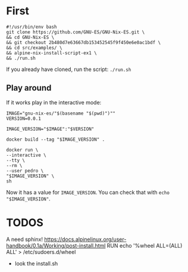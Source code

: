 # First

```
#!/usr/bin/env bash
git clone https://github.com/GNU-ES/GNU-Nix-ES.git \
&& cd GNU-Nix-ES \
&& git checkout 2b480d7e63667db153452545f9f450e6e0ac1bdf \
&& cd src/examples/ \
&& alpine-nix-install-script-ex1 \
&& ./run.sh
```

If you already have cloned, run the script:
`./run.sh`


## Play around

If it works play in the interactive mode:

```
IMAGE="gnu-nix-es/"$(basename "$(pwd)")""
VERSION=0.0.1

IMAGE_VERSION="$IMAGE":"$VERSION"

docker build --tag "$IMAGE_VERSION" .

docker run \
--interactive \
--tty \
--rm \
--user pedro \
"$IMAGE_VERSION" \
sh 
```

Now it has a value for `IMAGE_VERSION`. You can check that with `echo "$IMAGE_VERSION"`.

# TODOS

A need sphinx!
https://docs.alpinelinux.org/user-handbook/0.1a/Working/post-install.html
RUN echo '%wheel ALL=(ALL) ALL' > /etc/sudoers.d/wheel

- look the install.sh
